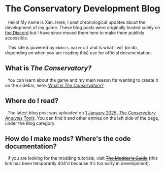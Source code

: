 # The Conservatory Development Blog

&nbsp;&nbsp;Hello! My name is Xan. Here, I post chronological updates about the development of my game. These blog posts were originally hosted solely on [the Discord](
https://discord.gg/YGJ7a44UEE) but I have since moved them here to make them publicly accessible.

&nbsp;&nbsp;This site is powered by `mkdocs-material` and is what I will (or do, depending on when you are reading this) use for official documentation.

## What is *The Conservatory?*

&nbsp;&nbsp;You can learn about the game and my main reason for wanting to create it on the sidebar, here: [What is *The Conservatory?*](./about.md)

## Where do I read?

&nbsp;&nbsp;The latest blog post was uploaded on [1 January 2025: *The Conservatory Analysis Tools*](./2025/01/01.md). You can find it and other entries on the left side of the page, under the Blog category.

## How do I make mods? Where's the code documentation?

&nbsp;&nbsp;If you are looking for the modding tutorials, visit <del>[The Modder's Guide](../../docs/index.html)</del> (this link has been temporarily 404'd because it's too early in development).